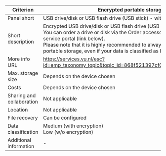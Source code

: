 |Criterion|Encrypted portable storage|
|---|---|
|Panel short|USB drive/disk or USB flash drive (USB stick) - with encryption.|
|Short description|Encrypted USB drive/disk or USB flash drive (USB stick).<br>You can order a drive or disk via the Order accessories form found in the service portal (link below).<br>Please note that it is highly recommended to always use encryption with portable storage, even if your data is classified as low.|
|More info URL|<https://services.vu.nl/esc?id=emp_taxonomy_topic&topic_id=868f521397cf09d0e553359fe153af5b>|
|Max. storage size|Depends on the device chosen|
|Costs|Depends on the device chosen|
|Sharing and collaboration|Not applicable|
|Location|Not applicable|
|File recovery|Can be configured|
|Data classification|Medium (with encryption)<br>Low (w/o encryption)|
|Additional information| - |
